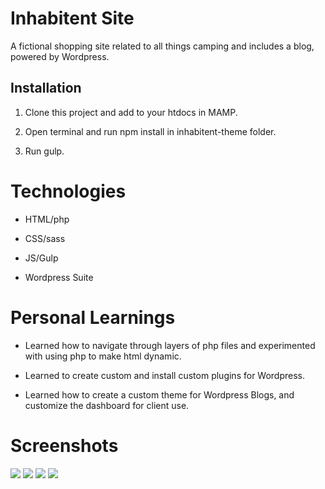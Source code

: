 # Inhabitent Site

A fictional shopping site related to all things camping and includes a blog, powered by Wordpress.

## Installation

1. Clone this project and add to your htdocs in MAMP.

2. Open terminal and run npm install in inhabitent-theme folder.

3. Run gulp.


# Technologies

* HTML/php

* CSS/sass

* JS/Gulp

* Wordpress Suite

# Personal Learnings

* Learned how to navigate through layers of php files and experimented with using php to make html dynamic.

* Learned to create custom and install custom plugins for Wordpress.

* Learned how to create a custom theme for Wordpress Blogs, and customize the dashboard for client use.

# Screenshots

<img src="themes/inhabitent-theme/images/front_page.png">
<img src="themes/inhabitent-theme/images/shop.png">
<img src="themes/inhabitent-theme/images/journal.png">
<img src="themes/inhabitent-theme/images/about.png">


